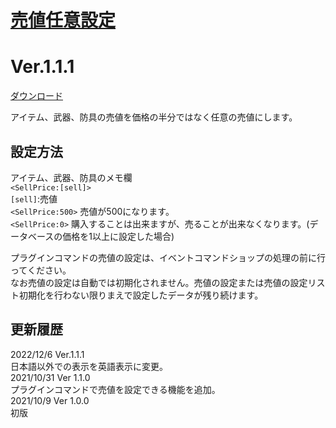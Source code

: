 # [売値任意設定](https://raw.githubusercontent.com/nuun888/MZ/master/NUUN_AnySellPrice.js)
# Ver.1.1.1
[ダウンロード](https://raw.githubusercontent.com/nuun888/MZ/master/NUUN_AnySellPrice.js)  

アイテム、武器、防具の売値を価格の半分ではなく任意の売値にします。

## 設定方法
アイテム、武器、防具のメモ欄  
`<SellPrice:[sell]>`  
`[sell]`:売値  
`<SellPrice:500>` 売値が500になります。  
`<SellPrice:0>` 購入することは出来ますが、売ることが出来なくなります。(データベースの価格を1以上に設定した場合)  

プラグインコマンドの売値の設定は、イベントコマンドショップの処理の前に行ってください。  
なお売値の設定は自動では初期化されません。売値の設定または売値の設定リスト初期化を行わない限りまえで設定したデータが残り続けます。

## 更新履歴
2022/12/6 Ver.1.1.1  
日本語以外での表示を英語表示に変更。  
2021/10/31 Ver 1.1.0  
プラグインコマンドで売値を設定できる機能を追加。  
2021/10/9 Ver 1.0.0  
初版  
